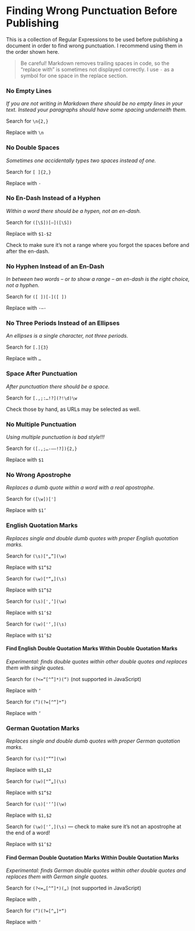 # Finding Wrong Punctuation Before Publishing

This is a collection of Regular Expressions to be used before publishing a document in order to find wrong punctuation. I recommend using them in the order shown here.

> Be careful! Markdown removes trailing spaces in code, so the “replace with” is sometimes not displayed correctly. I use `·` as a symbol for one space in the replace section.

### No Empty Lines
*If you are not writing in Markdown there should be no empty lines in your text. Instead your paragraphs should have some spacing underneith them.*

Search for `\n{2,}`

Replace with `\n`

### No Double Spaces
*Sometimes one accidentally types two spaces instead of one.*

Search for `[ ]{2,}`

Replace with `·`

### No En-Dash Instead of a Hyphen
*Within a word there should be a hypen, not an en-dash.*

Search for `([\S])[–]([\S])`

Replace with `$1-$2`

Check to make sure it’s not a range where you forgot the spaces before and after the en-dash.

### No Hyphen Instead of an En-Dash
*In between two words – or to show a range – an en-dash is the right choice, not a hyphen.*

Search for `([ ])[-]([ ])`

Replace with `·–·`

### No Three Periods Instead of an Ellipses
*An ellipses is a single character, not three periods.*

Search for `[.]{3}`

Replace with `…`

### Space After Punctuation
*After punctuation there should be a space.*

Search for `[.,;:…!?](?!\d)\w`

Check those by hand, as URLs may be selected as well.

### No Multiple Punctuation
*Using multiple punctuation is bad style!!!*

Search for `([.,;…-–—!?]){2,}`

Replace with `$1`

### No Wrong Apostrophe
*Replaces a dumb quote within a word with a real apostrophe.*

Search for `([\w])[']`

Replace with `$1’`

### English Quotation Marks
*Replaces single and double dumb quotes with proper English quotation marks.*

Search for `(\s)["„”](\w)`

Replace with `$1“$2`

Search for `(\w)["“„](\s)`

Replace with `$1”$2`

Search for `(\s)['‚’](\w)`

Replace with `$1‘$2`

Search for `(\w)['‘‚](\s)`

Replace with `$1’$2`

#### Find English Double Quotation Marks Within Double Quotation Marks
*Experimental: finds double quotes within other double quotes and replaces them with single quotes.*

Search for `(?<=“[^”]*)(“)` (not supported in JavaScript)

Replace with `‘`

Search for `(”)(?=[^“]*”)`

Replace with `’`

### German Quotation Marks
*Replaces single and double dumb quotes with proper German quotation marks.*

Search for `(\s)["”“](\w)`

Replace with `$1„$2`

Search for `(\w)["”„](\s)`

Replace with `$1“$2`

Search for `(\s)['‘’](\w)`

Replace with `$1‚$2`

Search for `(\w)['’‚](\s)` — check to make sure it’s not an apostrophe at the end of a word!

Replace with `$1‘$2`

#### Find German Double Quotation Marks Within Double Quotation Marks
*Experimental: finds German double quotes within other double quotes and replaces them with German single quotes.*

Search for `(?<=„[^“]*)(„)` (not supported in JavaScript)

Replace with `‚`

Search for `(“)(?=[^„]*“)`

Replace with `‘`
